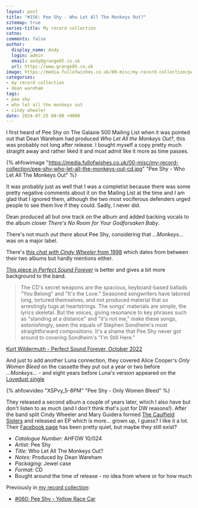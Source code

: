 ```yaml
---
layout: post
title: "#156: Pee Shy - Who Let All The Monkeys Out?"
sitemap: true
series-title: My record collection
catno:
comments: false
author:
  display_name: Andy
  login: admin
  email: andy@grange85.co.uk
  url: https://www.grange85.co.uk
image: https://media.fullofwishes.co.uk/00-misc/my-record-collection/pee-shy-who-let-all-the-monkeys-out-cd.jpg
categories:
- my record collection
- dean wareham
tags:
- pee shy
- who let all the monkeys out
- cindy wheeler
date: 2024-07-25 00:00 +0000
---
```

I first heard of Pee Shy on The Galaxie 500 Mailing List when it was pointed out that Dean Wareham had produced _Who Let All the Monkeys Out?_, this was probably not long after release. I bought myself a copy pretty much straight away and rather liked it and must admit like it more as time passes.

{% ahfowimage "https://media.fullofwishes.co.uk/00-misc/my-record-collection/pee-shy-who-let-all-the-monkeys-out-cd.jpg" "Pee Shy - Who Let All The Monkeys Out" %}

It was probably just as well that I was a completist because there was some pretty negative comments about it on the Mailing List at the time and I am glad that I ignored them, although the two most vociferous defenders urged people to see them live if they could. Sadly, I never did.

Dean produced all but one track on the album and added backing vocals to the album closer _There's No Room for Your Godforsaken Baby_.

There's not much _out there_ about Pee Shy, considering that _...Monkeys..._ was on a major label.

There's [this _chat with Cindy Wheeler_ from 1998](https://ink19.com/1998/06/magazine/interviews/w7ewwr-pee-shy) which dates from between their two albums but hardly mentions either.

[This piece in _Perfect Sound Forever_](https://www.furious.com/perfect/peeshy.html) is better and gives a bit more background to the band.

<blockquote>
The CD's secret weapons are the spacious, keyboard-based ballads "You Belong" and "It's the Love." Seasoned songwriters have labored long, tortured themselves, and not produced material that so arrestingly tugs at heartstrings. The songs' materials are simple, the lyrics skeletal. But the voices, giving resonance to key phrases such as "standing at a distance" and "it's not me," make these songs, astonishingly, seem the equals of Stephen Sondheim's most straightforward compositions. It's a shame that Pee Shy never got around to covering Sondheim's "I'm Still Here." 
</blockquote>
<p class="caption"><a href="https://www.furious.com/perfect/peeshy.html">Kurt Wildermuth - Perfect Sound Forever, October 2022</a></p>

And just to add another Luna connection, they covered Alice Cooper's _Only Women Bleed_ on the cassette they put out a year or two before _...Monkeys..._ - and eight years before Luna's version appeared on the [Lovedust single](/database/luna/releases/singles/#lovedustbbq-363cdp)

{% ahfowvideo "XSPvy_5-8PM" "Pee Shy - Only Women Bleed" %}

They released a second album a couple of years later, which I also have but don't listen to as much (and I don't think that's just for DW reasons!). After the band split Cindy Wheeler and Mary Guidera formed [The Caulfield Sisters](https://en.wikipedia.org/wiki/Caulfield_Sisters) and  released an EP  which is more... grown up, I guess? I like it a lot. Their [Facebook page](https://www.facebook.com/thecaulfieldsisters/) has been pretty quiet, but maybe they still exist?

 - *Catalogue Number:* AHFOW 10/024
 - *Artist:* Pee Shy
 - *Title:* Who Let All The Monkeys Out?
 - *Notes:* Produced by Dean Wareham
 - *Packaging:* Jewel case
 - *Format:* CD
 - Bought around the time of release - no idea from where or for how much

Previously in [my record collection](/category/my-record-collection):
 - [#060: Pee Shy - Yellow Race Car](/2023/08/14/my-record-collection-060-pee-shy-yellow-race-car/)
